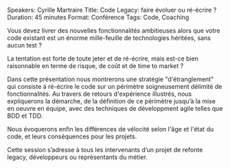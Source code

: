 Speakers: Cyrille Martraire
Title: Code Legacy: faire évoluer ou ré-écrire ?
Duration: 45 minutes
Format: Conférence
Tags: Code, Coaching

Vous devez livrer des nouvelles fonctionnalités ambitieuses alors que votre code existant est un énorme mille-feuille de technologies héritées, sans aucun test ?

La tentation est forte de toute jeter et de ré-écrire, mais est-ce bien raisonnable en terme de risque, de coût et de time to market ?

Dans cette présentation nous montrerons une stratégie "d'étranglement" qui consiste à ré-écrire le code sur un périmètre soigneusement délimité de fonctionnalités.
Au travers de retours d'expérience illustrés, nous expliquerons la démarche, de la définition de ce périmètre jusqu’à la mise en oeuvre en équipe, avec des techniques de développment agile telles que BDD et TDD. 

Nous évoquerons enfin les différences de vélocité selon l'âge et l'état du code, et leurs conséquences pour les projets.

Cette session s’adresse à tous les intervenants d’un projet de refonte legacy, développeurs ou représentants du métier.
